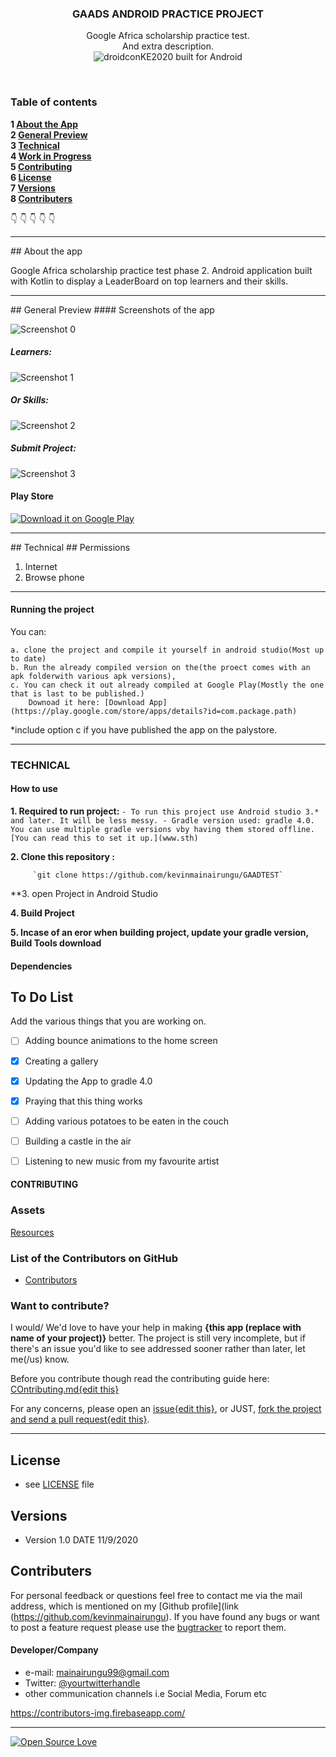 <p align="center">
  <h3 align="center">GAADS ANDROID PRACTICE PROJECT</h3>
  
  <p align="center">
    Google Africa scholarship practice test. <br>
   And extra description.
    <br>
     <img src="https://forthebadge.com/images/badges/built-for-android.svg" alt="droidconKE2020 built for Android">
    <br>
    </p>
</p>

<br>

### Table of contents

**1 [About the App](#about-the-app)**<br>
**2 [General Preview](#general-preview)**<br>
**3 [Technical](#technical)**<br>
**4 [Work in Progress](#work-in-progress)**<br>
**5 [Contributing](#contributing)**<br>
**6 [License](#license)**<br>
**7 [Versions](#versions)**<br>
**8 [Contributers](#contributers)**<br>

:point_down: :point_down: :point_down: :point_down: :point_down:


<hr>
## About the app

Google Africa scholarship practice test phase 2. Android application built with Kotlin to display a LeaderBoard on top learners and their skills.

<hr>
## General Preview
#### Screenshots of the app

![Screenshot 0](images/Launch.png) 

##### Learners:
![Screenshot 1](images/Group106.png)

##### Or Skills:
![Screenshot 2](images/Group107.png)

##### Submit Project:
![Screenshot 3](images/Group108.png) 


#### Play Store

[![Download it on Google Play](https://raw.githubusercontent.com/tamzi/ReadMe-MasterTemplates/master/android/images/gplay.png)](https://play.google.com/store/apps/details?id=com.package.path)

<hr>
## Technical
## Permissions

1. Internet
2. Browse phone

<hr>

#### Running the project
You can:

    a. clone the project and compile it yourself in android studio(Most up to date)
    b. Run the already compiled version on the(the proect comes with an apk folderwith various apk versions), 
    c. You can check it out already compiled at Google Play(Mostly the one that is last to be published.)
        Downoad it here: [Download App](https://play.google.com/store/apps/details?id=com.package.path)

*include option c if you have published the app on the palystore.
<hr>

### TECHNICAL

#### How to use

**1. Required to run project:**
       ` - To run this project use Android studio 3.* and later. It will be less messy.
         - Gradle version used: gradle 4.0. You can use multiple gradle versions vby having them stored offline. [You can read this to set it up.](www.sth)
        `

**2. Clone this repository :**
 
         `git clone https://github.com/kevinmainairungu/GAADTEST`
         
**3. open Project in Android Studio

**4. Build Project**

**5. Incase of an eror when building project, update your gradle version, Build Tools download**


#### Dependencies

## To Do List

Add the various things that you are working on.  

- [ ] Adding bounce animations to the home screen
- [x] Creating a gallery
- [x] Updating the App to gradle 4.0
- [x] Praying that this thing works
- [ ] Adding various potatoes to be eaten in the couch
- [ ] Building a castle in the air
- [ ] Listening to new music from my favourite artist





#### CONTRIBUTING
### Assets

[Resources](https://drive.google.com/drive/folders/1l-huMnFzu0Lh_olBCzHgovsUCwbKouMb)

### List of the Contributors on GitHub
* [Contributors](https://github.com/kevinmainairungu/GAADTEST/graphs/contributors)

### Want to contribute?
I would/ We'd love to have your help in making  **{this app (replace with name of your project)}** better. The project is still very incomplete, but if there's an issue you'd like to see addressed sooner rather than later, let me(/us) know. 

Before you contribute though read the contributing guide here: [COntributing.md{edit this}](https://github.com/kevinmainairungu/GAADTEST/contributing.md)

For any concerns, please open an [issue{edit this}](https://github.com/kevinmainairungu/GAADTEST/issues), or JUST, [fork the project and send a pull request{edit this}](https://github.com/YourUserNameHere/ProjectName/pulls). 

<hr>

## License 
* see [LICENSE](https://github.com/kevinmainairungu/GAADTEST/LICENSE.md) file


## Versions 
* Version 1.0  DATE 11/9/2020



## Contributers
For personal feedback or questions feel free to contact me via the mail address, which is mentioned on my [Github profile](link (https://github.com/kevinmainairungu). If you have found any bugs or want to post a feature request please use the [bugtracker](https://github.com/kevinmainairungu/GAADTEST/issues) to report them.


#### Developer/Company
* e-mail: mainairungu99@gmail.com
* Twitter: [@yourtwitterhandle](https://twitter.com/maina_irungu_ "maina_irungu")
* other communication channels i.e Social Media, Forum etc


https://contributors-img.firebaseapp.com/

<hr>

[![Open Source Love](https://badges.frapsoft.com/os/v2/open-source-200x33.png?v=103)](https://github.com/ellerbrock/open-source-badge/)  

